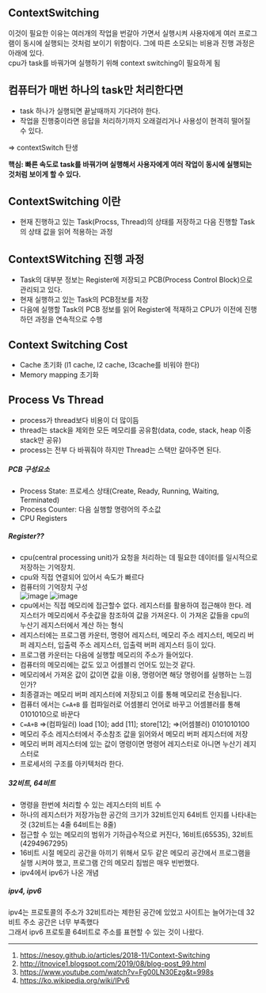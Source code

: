 ## ContextSwitching

이것이 필요한 이유는 여러개의 작업을 번갈아 가면서 실행시켜 사용자에게 여러 프로그램이 동시에 실행되는 것처럼 보이기 위함이다. 그에 따른 소모되는 비용과 진행 과정은 아래에 있다.   
cpu가 task를 바꿔가며 실행하기 위해 context switching이 필요하게 됨   

컴퓨터가 매번 하나의 task만 처리한다면
----
* task 하나가 실행되면 끝날때까지 기다려야 한다.
* 작업을 진행중이라면 응답을 처리하기까지 오래걸리거나 사용성이 현격히 떨어질 수 있다.

=> contextSwitch 탄생

**핵심: 빠른 속도로 task를 바꿔가며 실행해서 사용자에게 여러 작업이 동시에 실행되는 것처럼 보이게 할 수 있다.**

ContextSwitching 이란
-----
* 현재 진행하고 있는 Task(Procss, Thread)의 상태를 저장하고 다음 진행할 Task의 상태 값을 읽어 적용하는 과정

ContextSWitching 진행 과정
-----
* Task의 대부분 정보는 Register에 저장되고 PCB(Process Control Block)으로 관리되고 있다.
* 현재 실행하고 있는 Task의 PCB정보를 저장
* 다음에 실행할 Task의 PCB 정보를 읽어 Register에 적재하고 CPU가 이전에 진행하던 과정을 연속적으로 수행

Context Switching Cost
----
* Cache 초기화 (l1 cache, l2 cache, l3cache를 비워야 한다)
* Memory mapping 초기화

Process Vs Thread
-----
* process가 thread보다 비용이 더 많이듬 
* thread는 stack을 제외한 모든 메모리를 공유함(data, code, stack, heap 이중 stack만 공유)
* process는 전부 다 바꿔줘야 하지만 Thread는 스택만 갈아주면 된다.


##### PCB 구성요소
* Process State: 프로세스 상태(Create, Ready, Running, Waiting, Terminated)
* Process Counter: 다음 실행할 명령어의 주소값
* CPU Registers

##### Register??
* cpu(central processing unit)가 요청을 처리하는 데 필요한 데이터를 일시적으로 저장하는 기억장치.
* cpu와 직접 연결되어 있어서 속도가 빠르다
* 컴퓨터의 기억장치 구성   
  ![image](https://user-images.githubusercontent.com/50283326/135751076-46c44e2b-839e-4861-a1e0-7e18bdcfe47a.png)
  ![image](https://user-images.githubusercontent.com/50283326/135752274-fb86c5ed-5236-451f-9943-e106ed3cf31d.png)
* cpu에서는 직접 메모리에 접근할수 없다. 레지스터를 활용하여 접근해야 한다. 레지스터가 메모리에서 주솟값을 참조하여 값을 가져온다. 이 가져온 값들을 cpu의 누산기 레지스터에서 계산 하는 형식
* 레지스터에는 프로그램 카운터, 명령어 레지스터, 메모리 주소 레지스터, 메모리 버퍼 레지스터, 입출력 주소 레지스터, 입출력 버퍼 레지스터 등이 있다.
* 프로그램 카운터는 다음에 실행할 메모리의 주소가 들어있다. 
* 컴퓨터의 메모리에는 값도 있고 어셈블리 언어도 있는것 같다.
* 메모리에서 가져온 값이 값이면 값을 이용, 명령어면 해당 명령어를 실행하는 느낌인가?
* 최종결과는 메모리 버퍼 레지스터에 저장되고 이를 통해 메모리로 전송됩니다.
* 컴퓨터 에서는 `C=A+B` 를 컴파일러로 어셈블리 언어로 바꾸고 어셈블러를 통해 0101010으로 바꾼다
* `C=A+B` =>(컴파일러) load [10]; add [11]; store[12]; =>(어셈블러) 0101010100
* 메모리 주소 레지스터에서 주소참조 값을 읽어와서 메모리 버퍼 레지스터에 저장
* 메모리 버퍼 레지스터에 있는 값이 명령이면 명령어 레지스터로 아니면 누산기 레지스터로
* 프로세서의 구조를 아키텍처라 한다.
  

##### 32비트, 64비트
* 명령을 한번에 처리할 수 있는 레지스터의 비트 수
* 하나의 레지스터가 저장가능한 공간의 크기가 32비트인지 64비트 인지를 나타내는 것 (32비트는 4줄 64비트는 8줄)
* 접근할 수 있는 메모리의 범위가 기하급수적으로 커진다, 16비트(65535), 32비트 (4294967295)
* 16비트 시절 메모리 공간을 아끼기 위해서 모두 같은 메모리 공간에서 프로그램을 실행 시켜야 했고, 프로그램 간의 메모리 침범은 매우 빈번했다.
* ipv4에서 ipv6가 나온 개념

##### ipv4, ipv6
ipv4는 프로토콜의 주소가 32비트라는 제한된 공간에 있었고 사이트는 늘어가는데 32비트 주소 공간은 너무 부족했다    
그래서 ipv6 프로토콜 64비트로 주소를 표현할 수 있는 것이 나왔다.

<hr>

1. <https://nesoy.github.io/articles/2018-11/Context-Switching>
2. <http://itnovice1.blogspot.com/2019/08/blog-post_99.html>
3. <https://www.youtube.com/watch?v=Fg00LN30Ezg&t=998s>
4. <https://ko.wikipedia.org/wiki/IPv6>